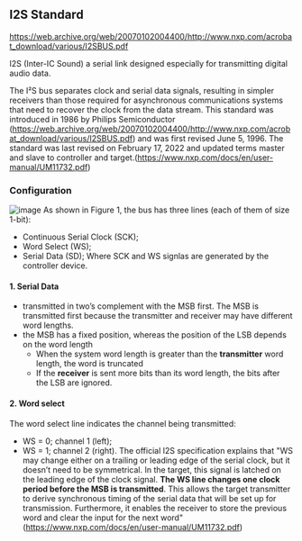 ## I2S Standard
https://web.archive.org/web/20070102004400/http://www.nxp.com/acrobat_download/various/I2SBUS.pdf

I2S (Inter-IC Sound) a serial link designed especially for transmitting digital audio data.

The I²S bus separates clock and serial data signals, resulting in simpler receivers than those required for asynchronous communications systems that need to recover the clock from the data stream.
This standard was introduced in 1986 by Philips Semiconductor (https://web.archive.org/web/20070102004400/http://www.nxp.com/acrobat_download/various/I2SBUS.pdf) and was first revised June 5, 1996. The standard was last revised on February 17, 2022 and updated terms master and slave to controller and target.(https://www.nxp.com/docs/en/user-manual/UM11732.pdf)

### Configuration
![image](https://github.com/alex-florescu/CS351/assets/97969710/47f02d17-1b90-483f-b219-c7a122778682)
As shown in Figure 1, the bus has three lines (each of them of size 1-bit):
- Continuous Serial Clock (SCK);
- Word Select (WS);
- Serial Data (SD);
Where SCK and WS signlas are generated by the controller device.

#### 1. Serial Data
- transmitted in two’s complement with the MSB first. The MSB is transmitted first because the transmitter and receiver may have different word lengths.
- the MSB has a fixed position, whereas the position of the LSB depends on the word length
  - When the system word length is greater than the **transmitter** word length, the word is truncated
  - If the **receiver** is sent more bits than its word length, the bits after the LSB are ignored.
 
#### 2. Word select
The word select line indicates the channel being transmitted:
- WS = 0; channel 1 (left);
- WS = 1; channel 2 (right).
The official I2S specification explains that "WS may change either on a trailing or leading edge of the serial clock, but it doesn’t need to be symmetrical.
In the target, this signal is latched on the leading edge of the clock signal. **The WS line changes one clock period before the MSB is transmitted**. This allows the target transmitter to derive synchronous timing of the serial data that will be set up for transmission. Furthermore, it enables the receiver to store the previous word and clear the input for the next word" (https://www.nxp.com/docs/en/user-manual/UM11732.pdf)


